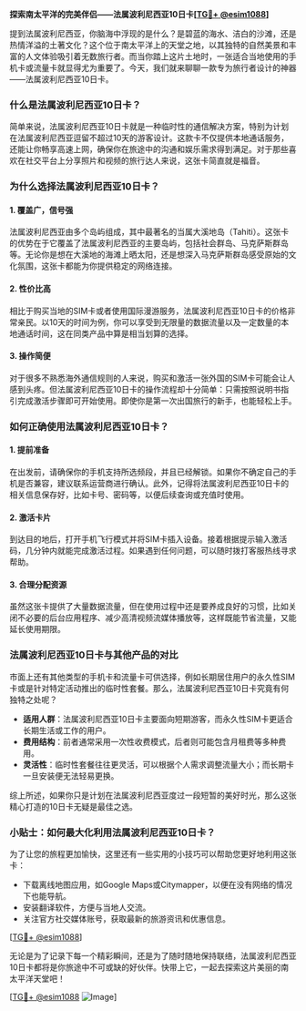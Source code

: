 **探索南太平洋的完美伴侣——法属波利尼西亚10日卡[[TG💪+ @esim1088](https://t.me/s/esim1088)]**

提到法属波利尼西亚，你脑海中浮现的是什么？是碧蓝的海水、洁白的沙滩，还是热情洋溢的土著文化？这个位于南太平洋上的天堂之地，以其独特的自然美景和丰富的人文体验吸引着无数旅行者。而当你踏上这片土地时，一张适合当地使用的手机卡或流量卡就显得尤为重要了。今天，我们就来聊聊一款专为旅行者设计的神器——法属波利尼西亚10日卡。

### 什么是法属波利尼西亚10日卡？

简单来说，法属波利尼西亚10日卡就是一种临时性的通信解决方案，特别为计划在法属波利尼西亚逗留不超过10天的游客设计。这款卡不仅提供本地通话服务，还能让你畅享高速上网，确保你在旅途中的沟通和娱乐需求得到满足。对于那些喜欢在社交平台上分享照片和视频的旅行达人来说，这张卡简直就是福音。

### 为什么选择法属波利尼西亚10日卡？

#### 1. **覆盖广，信号强**
   法属波利尼西亚由多个岛屿组成，其中最著名的当属大溪地岛（Tahiti）。这张卡的优势在于它覆盖了法属波利尼西亚的主要岛屿，包括社会群岛、马克萨斯群岛等。无论你是想在大溪地的海滩上晒太阳，还是想深入马克萨斯群岛感受原始的文化氛围，这张卡都能为你提供稳定的网络连接。

#### 2. **性价比高**
   相比于购买当地的SIM卡或者使用国际漫游服务，法属波利尼西亚10日卡的价格非常亲民。以10天的时间为例，你可以享受到无限量的数据流量以及一定数量的本地通话时间，这在同类产品中算是相当划算的选择。

#### 3. **操作简便**
   对于很多不熟悉海外通信规则的人来说，购买和激活一张外国的SIM卡可能会让人感到头疼。但法属波利尼西亚10日卡的操作流程却十分简单：只需按照说明书指引完成激活步骤即可开始使用。即使你是第一次出国旅行的新手，也能轻松上手。

### 如何正确使用法属波利尼西亚10日卡？

#### 1. **提前准备**
   在出发前，请确保你的手机支持所选频段，并且已经解锁。如果你不确定自己的手机是否兼容，建议联系运营商进行确认。此外，记得将法属波利尼西亚10日卡的相关信息保存好，比如卡号、密码等，以便后续查询或充值时使用。

#### 2. **激活卡片**
   到达目的地后，打开手机飞行模式并将SIM卡插入设备。接着根据提示输入激活码，几分钟内就能完成激活过程。如果遇到任何问题，可以随时拨打客服热线寻求帮助。

#### 3. **合理分配资源**
   虽然这张卡提供了大量数据流量，但在使用过程中还是要养成良好的习惯，比如关闭不必要的后台应用程序、减少高清视频流媒体播放等，这样既能节省流量，又能延长使用期限。

### 法属波利尼西亚10日卡与其他产品的对比

市面上还有其他类型的手机卡和流量卡可供选择，例如长期居住用户的永久性SIM卡或是针对特定活动推出的临时性套餐。那么，法属波利尼西亚10日卡究竟有何独特之处呢？

- **适用人群**：法属波利尼西亚10日卡主要面向短期游客，而永久性SIM卡更适合长期生活或工作的用户。
- **费用结构**：前者通常采用一次性收费模式，后者则可能包含月租费等多种费用。
- **灵活性**：临时性套餐往往更灵活，可以根据个人需求调整流量大小；而长期卡一旦安装便无法轻易更换。

综上所述，如果你只是计划在法属波利尼西亚度过一段短暂的美好时光，那么这张精心打造的10日卡无疑是最佳之选。

### 小贴士：如何最大化利用法属波利尼西亚10日卡？

为了让您的旅程更加愉快，这里还有一些实用的小技巧可以帮助您更好地利用这张卡：

- 下载离线地图应用，如Google Maps或Citymapper，以便在没有网络的情况下也能导航。
- 安装翻译软件，方便与当地人交流。
- 关注官方社交媒体账号，获取最新的旅游资讯和优惠信息。

[[TG💪+ @esim1088](https://t.me/s/esim1088)] 

无论是为了记录下每一个精彩瞬间，还是为了随时随地保持联络，法属波利尼西亚10日卡都将是你旅途中不可或缺的好伙伴。快带上它，一起去探索这片美丽的南太平洋天堂吧！

[[TG💪+ @esim1088](https://t.me/s/esim1088) ![Image](https://i.postimg.cc/4NQfJmqS/Snipaste-2025-05-13-00-14-12.png)]